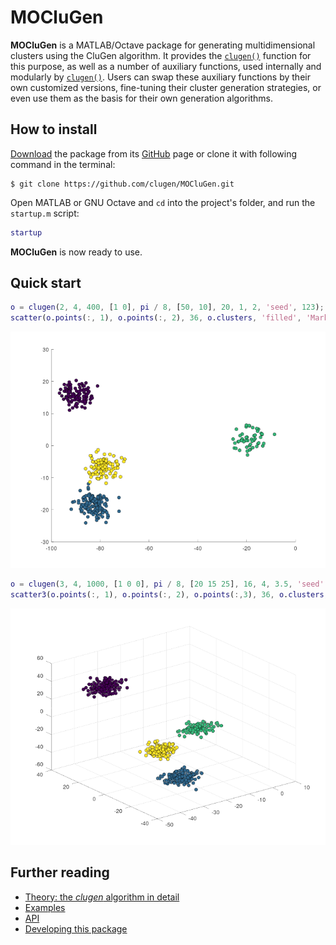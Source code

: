 # MOCluGen

**MOCluGen** is a MATLAB/Octave package for generating multidimensional clusters
using the CluGen algorithm. It provides the [`clugen()`](api/clugen) function
for this purpose, as well as a number of auxiliary functions, used internally
and modularly by [`clugen()`](api/clugen). Users can swap these auxiliary
functions by their own customized versions, fine-tuning their cluster generation
strategies, or even use them as the basis for their own generation algorithms.

## How to install

[Download](https://github.com/clugen/MOCluGen/archive/refs/heads/master.zip) the
package from its [GitHub](https://github.com/clugen/MOCluGen/) page or clone it
with following command in the terminal:

```text
$ git clone https://github.com/clugen/MOCluGen.git
```

Open MATLAB or GNU Octave and `cd` into the project's folder, and run the
`startup.m` script:

```matlab
startup
```

**MOCluGen** is now ready to use.

## Quick start

```matlab
o = clugen(2, 4, 400, [1 0], pi / 8, [50, 10], 20, 1, 2, 'seed', 123);
scatter(o.points(:, 1), o.points(:, 2), 36, o.clusters, 'filled', 'MarkerEdgeColor', 'k');
```

![2D example.](https://github.com/clugen/.github/blob/main/images/example2d_moc.png?raw=true)

```matlab
o = clugen(3, 4, 1000, [1 0 0], pi / 8, [20 15 25], 16, 4, 3.5, 'seed', 123);
scatter3(o.points(:, 1), o.points(:, 2), o.points(:,3), 36, o.clusters, 'filled', 'MarkerEdgeColor', 'k');
```

![3D example.](https://github.com/clugen/.github/blob/main/images/example3d_moc.png?raw=true)

## Further reading

* [Theory: the _clugen_ algorithm in detail](theory)
* [Examples](examples)
* [API](api)
* [Developing this package](dev)
